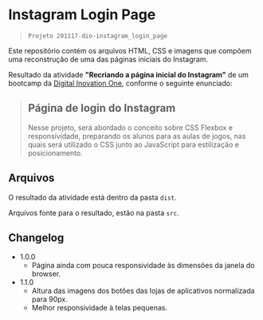 # Instagram Login Page

>`Projeto 201117-dio-instagram_login_page`

Este repositório contém os arquivos HTML, CSS e imagens que compõem uma reconstrução de uma das páginas iniciais do Instagram.

Resultado da atividade **"Recriando a página inicial do Instagram"** de um bootcamp da [Digital Inovation One](https://web.digitalinnovation.one/), conforme o seguinte enunciado:

>## Página de login do Instagram
>
>Nesse projeto, será abordado o conceito sobre CSS Flexbox e responsividade, preparando os alunos para as aulas de jogos, nas quais será utilizado o CSS junto ao JavaScript para estilização e posicionamento.

## Arquivos

O resultado da atividade está dentro da pasta `dist`.

Arquivos fonte para o resultado, estão na pasta `src`.

## Changelog

- 1.0.0
  - Página ainda com pouca responsividade às dimensões da janela do browser.
- 1.1.0
  - Altura das imagens dos botões das lojas de aplicativos normalizada para 90px.
  - Melhor responsividade à telas pequenas.